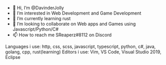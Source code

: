 - 👋 Hi, I’m @DavinderJolly
- 👀 I’m interested in Web Development and Game Development
- 🌱 I’m currently learning rust
- 💞️ I’m looking to collaborate on Web apps and Games using Javascript/Python/C#
- 📫 How to reach me SReaperz#8112 on Discord

Languages i use: http, css, scss, javascript, typescript, python, c#, java, golang, cpp, rust(learning)
Editors i use: Vim, VS Code, Visual Studio 2019, Eclipse

<!---
DavinderJolly/DavinderJolly is a ✨ special ✨ repository because its `README.md` (this file) appears on your GitHub profile.
You can click the Preview link to take a look at your changes.
--->
